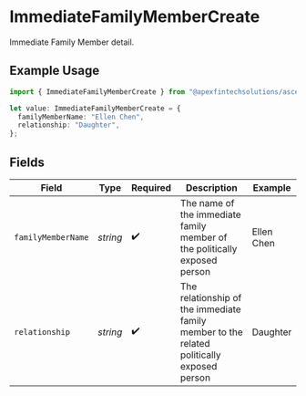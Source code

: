 # ImmediateFamilyMemberCreate

Immediate Family Member detail.

## Example Usage

```typescript
import { ImmediateFamilyMemberCreate } from "@apexfintechsolutions/ascend-sdk/models/components";

let value: ImmediateFamilyMemberCreate = {
  familyMemberName: "Ellen Chen",
  relationship: "Daughter",
};
```

## Fields

| Field                                                                                     | Type                                                                                      | Required                                                                                  | Description                                                                               | Example                                                                                   |
| ----------------------------------------------------------------------------------------- | ----------------------------------------------------------------------------------------- | ----------------------------------------------------------------------------------------- | ----------------------------------------------------------------------------------------- | ----------------------------------------------------------------------------------------- |
| `familyMemberName`                                                                        | *string*                                                                                  | :heavy_check_mark:                                                                        | The name of the immediate family member of the politically exposed person                 | Ellen Chen                                                                                |
| `relationship`                                                                            | *string*                                                                                  | :heavy_check_mark:                                                                        | The relationship of the immediate family member to the related politically exposed person | Daughter                                                                                  |
